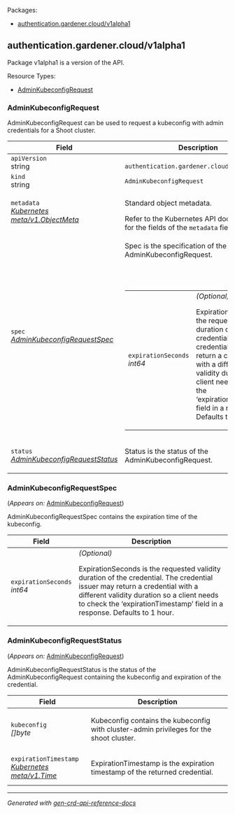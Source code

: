 <p>Packages:</p>
<ul>
<li>
<a href="#authentication.gardener.cloud%2fv1alpha1">authentication.gardener.cloud/v1alpha1</a>
</li>
</ul>
<h2 id="authentication.gardener.cloud/v1alpha1">authentication.gardener.cloud/v1alpha1</h2>
<p>
<p>Package v1alpha1 is a version of the API.</p>
</p>
Resource Types:
<ul><li>
<a href="#authentication.gardener.cloud/v1alpha1.AdminKubeconfigRequest">AdminKubeconfigRequest</a>
</li></ul>
<h3 id="authentication.gardener.cloud/v1alpha1.AdminKubeconfigRequest">AdminKubeconfigRequest
</h3>
<p>
<p>AdminKubeconfigRequest can be used to request a kubeconfig with admin credentials
for a Shoot cluster.</p>
</p>
<table>
<thead>
<tr>
<th>Field</th>
<th>Description</th>
</tr>
</thead>
<tbody>
<tr>
<td>
<code>apiVersion</code></br>
string</td>
<td>
<code>
authentication.gardener.cloud/v1alpha1
</code>
</td>
</tr>
<tr>
<td>
<code>kind</code></br>
string
</td>
<td><code>AdminKubeconfigRequest</code></td>
</tr>
<tr>
<td>
<code>metadata</code></br>
<em>
<a href="https://kubernetes.io/docs/reference/generated/kubernetes-api/v1.27/#objectmeta-v1-meta">
Kubernetes meta/v1.ObjectMeta
</a>
</em>
</td>
<td>
<p>Standard object metadata.</p>
Refer to the Kubernetes API documentation for the fields of the
<code>metadata</code> field.
</td>
</tr>
<tr>
<td>
<code>spec</code></br>
<em>
<a href="#authentication.gardener.cloud/v1alpha1.AdminKubeconfigRequestSpec">
AdminKubeconfigRequestSpec
</a>
</em>
</td>
<td>
<p>Spec is the specification of the AdminKubeconfigRequest.</p>
<br/>
<br/>
<table>
<tr>
<td>
<code>expirationSeconds</code></br>
<em>
int64
</em>
</td>
<td>
<em>(Optional)</em>
<p>ExpirationSeconds is the requested validity duration of the credential. The
credential issuer may return a credential with a different validity duration so a
client needs to check the &lsquo;expirationTimestamp&rsquo; field in a response.
Defaults to 1 hour.</p>
</td>
</tr>
</table>
</td>
</tr>
<tr>
<td>
<code>status</code></br>
<em>
<a href="#authentication.gardener.cloud/v1alpha1.AdminKubeconfigRequestStatus">
AdminKubeconfigRequestStatus
</a>
</em>
</td>
<td>
<p>Status is the status of the AdminKubeconfigRequest.</p>
</td>
</tr>
</tbody>
</table>
<h3 id="authentication.gardener.cloud/v1alpha1.AdminKubeconfigRequestSpec">AdminKubeconfigRequestSpec
</h3>
<p>
(<em>Appears on:</em>
<a href="#authentication.gardener.cloud/v1alpha1.AdminKubeconfigRequest">AdminKubeconfigRequest</a>)
</p>
<p>
<p>AdminKubeconfigRequestSpec contains the expiration time of the kubeconfig.</p>
</p>
<table>
<thead>
<tr>
<th>Field</th>
<th>Description</th>
</tr>
</thead>
<tbody>
<tr>
<td>
<code>expirationSeconds</code></br>
<em>
int64
</em>
</td>
<td>
<em>(Optional)</em>
<p>ExpirationSeconds is the requested validity duration of the credential. The
credential issuer may return a credential with a different validity duration so a
client needs to check the &lsquo;expirationTimestamp&rsquo; field in a response.
Defaults to 1 hour.</p>
</td>
</tr>
</tbody>
</table>
<h3 id="authentication.gardener.cloud/v1alpha1.AdminKubeconfigRequestStatus">AdminKubeconfigRequestStatus
</h3>
<p>
(<em>Appears on:</em>
<a href="#authentication.gardener.cloud/v1alpha1.AdminKubeconfigRequest">AdminKubeconfigRequest</a>)
</p>
<p>
<p>AdminKubeconfigRequestStatus is the status of the AdminKubeconfigRequest containing
the kubeconfig and expiration of the credential.</p>
</p>
<table>
<thead>
<tr>
<th>Field</th>
<th>Description</th>
</tr>
</thead>
<tbody>
<tr>
<td>
<code>kubeconfig</code></br>
<em>
[]byte
</em>
</td>
<td>
<p>Kubeconfig contains the kubeconfig with cluster-admin privileges for the shoot cluster.</p>
</td>
</tr>
<tr>
<td>
<code>expirationTimestamp</code></br>
<em>
<a href="https://kubernetes.io/docs/reference/generated/kubernetes-api/v1.27/#time-v1-meta">
Kubernetes meta/v1.Time
</a>
</em>
</td>
<td>
<p>ExpirationTimestamp is the expiration timestamp of the returned credential.</p>
</td>
</tr>
</tbody>
</table>
<hr/>
<p><em>
Generated with <a href="https://github.com/ahmetb/gen-crd-api-reference-docs">gen-crd-api-reference-docs</a>
</em></p>
